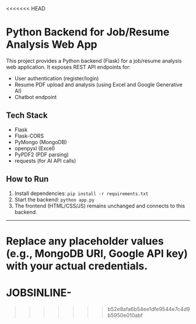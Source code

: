 <<<<<<< HEAD
# Python Backend for Job/Resume Analysis Web App

This project provides a Python backend (Flask) for a job/resume analysis web application. It exposes REST API endpoints for:
- User authentication (register/login)
- Resume PDF upload and analysis (using Excel and Google Generative AI)
- Chatbot endpoint

## Tech Stack
- Flask
- Flask-CORS
- PyMongo (MongoDB)
- openpyxl (Excel)
- PyPDF2 (PDF parsing)
- requests (for AI API calls)

## How to Run
1. Install dependencies: `pip install -r requirements.txt`
2. Start the backend: `python app.py`
3. The frontend (HTML/CSS/JS) remains unchanged and connects to this backend.

---

Replace any placeholder values (e.g., MongoDB URI, Google API key) with your actual credentials.
=======
# JOBSINLINE-
>>>>>>> b52e8afa6b54ee1dfe9544e7c4d9b5950e010abf
